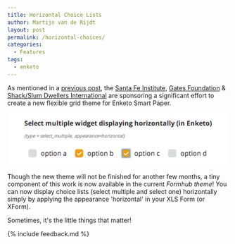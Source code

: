 ```yaml
---
title: Horizontal Choice Lists
author: Martijn van de Rijdt
layout: post
permalink: /horizontal-choices/
categories:
  - Features
tags:
  - enketo
---
```


As mentioned in a [previous post](http://blog.enketo.org/sponsorships-2013/), the [Santa Fe Institute](http://www.santafe.edu/), [Gates Foundation](http://www.gatesfoundation.org/) & [Shack/Slum Dwellers International](http://www.sdinet.org/) are sponsoring a significant effort to create a new flexible grid theme for Enketo Smart Paper. 

![Horizontal Choices](../files/2014/01/horizontal-choices.png "Horizontal Choices")

Though the new theme will not be finished for another few months, a tiny component of this work is now available in the current _Formhub theme_! You can now display choice lists (select multiple and select one) horizontally simply by applying the appearance 'horizontal' in your XLS Form (or XForm).

Sometimes, it's the little things that matter!

{% include feedback.md %}
